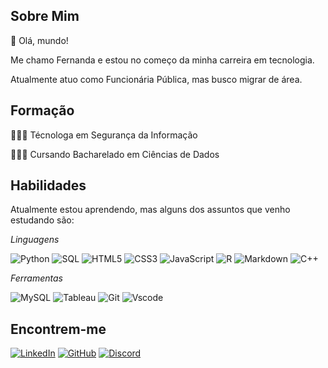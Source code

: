 ## Sobre Mim 

👋 Olá, mundo!

Me chamo Fernanda e estou no começo da minha carreira em tecnologia.

Atualmente atuo como Funcionária Pública, mas busco migrar de área.




## Formação
👩🏼‍🎓 Técnologa em Segurança da Informação

👩🏼‍💻 Cursando Bacharelado em Ciências de Dados


## Habilidades
Atualmente estou aprendendo, mas alguns dos assuntos que venho estudando são:

*Linguagens*

![Python](https://img.shields.io/badge/python-3670A0?style=for-the-badge&logo=python&logoColor=ffdd54)
![SQL](https://img.shields.io/badge/SQL-%2300A8E1?style=for-the-badge&logo=amazonredshift&logoColor=white)
![HTML5](https://img.shields.io/badge/HTML5-E34F26?style=for-the-badge&logo=html5&logoColor=white)
![CSS3](https://img.shields.io/badge/CSS3-1572B6?style=for-the-badge&logo=css3&logoColor=white)
![JavaScript](https://img.shields.io/badge/JavaScript-F7DF1E?style=for-the-badge&logo=javascript&logoColor=black)
![R](https://img.shields.io/badge/R-276DC3?style=for-the-badge&logo=r&logoColor=white)
![Markdown](https://img.shields.io/badge/Markdown-000?style=for-the-badge&logo=markdown)
![C++](https://img.shields.io/badge/C%2B%2B-00599C?style=for-the-badge&logo=c%2B%2B&logoColor=white)

*Ferramentas*

![MySQL](https://img.shields.io/badge/MySQL-%2300A8E1?style=for-the-badge&logo=mysql&logoColor=F38020)
![Tableau](https://img.shields.io/badge/Tableau-35495E?style=for-the-badge&logo=tableau&logoColor=%252300A8E1)
![Git](https://img.shields.io/badge/GIT-E44C30?style=for-the-badge&logo=git&logoColor=white)
![Vscode](https://img.shields.io/badge/Vscode-007ACC?style=for-the-badge&logo=visual-studio-code&logoColor=white)


## Encontrem-me

[![LinkedIn](https://img.shields.io/badge/LinkedIn-0077B5?style=for-the-badge&logo=linkedin&logoColor=white)](https://www.linkedin.com/in/fernandadeoliveiralima/)
[![GitHub](https://img.shields.io/badge/GitHub-100000?style=for-the-badge&logo=github&logoColor=white)](https://github.com/Fezilima-s)
[![Discord](https://img.shields.io/badge/Discord-7289DA?style=for-the-badge&logo=discord&logoColor=white)](https://discord.com/channels/@fezilima_s/)
